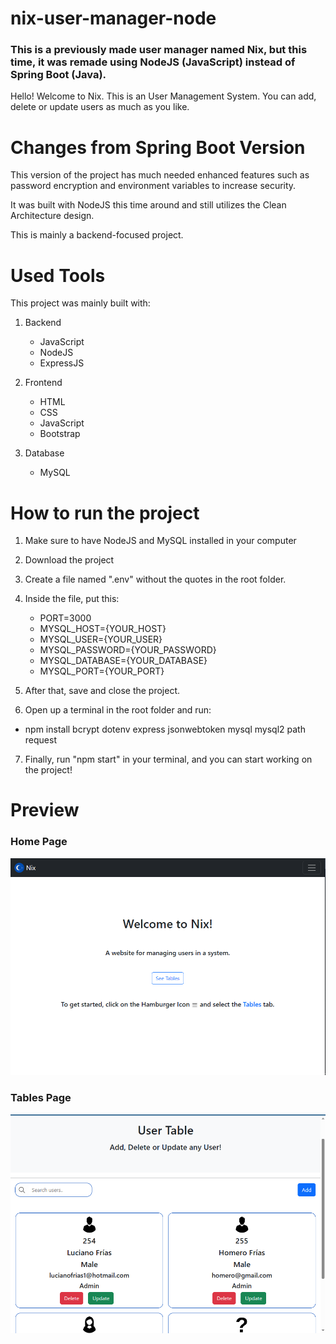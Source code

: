 # nix-user-manager-node

### This is a previously made user manager named Nix, but this time, it was remade using NodeJS (JavaScript) instead of Spring Boot (Java).


Hello! Welcome to Nix. This is an User Management System. You can add, delete or update users as much as you like.


# Changes from Spring Boot Version

This version of the project has much needed enhanced features such as password encryption and environment variables to increase security.

It was built with NodeJS this time around and still utilizes the Clean Architecture design.

This is mainly a backend-focused project.

# Used Tools

This project was mainly built with:
1. Backend
    - JavaScript
    - NodeJS
    - ExpressJS

2. Frontend
    - HTML
    - CSS
    - JavaScript
    - Bootstrap

3. Database
    - MySQL

# How to run the project
1. Make sure to have NodeJS and MySQL installed in your computer

2. Download the project

3. Create a file named ".env" without the quotes in the root folder.

4. Inside the file, put this:
    - PORT=3000
    - MYSQL_HOST={YOUR_HOST}
    - MYSQL_USER={YOUR_USER}
    - MYSQL_PASSWORD={YOUR_PASSWORD}
    - MYSQL_DATABASE={YOUR_DATABASE}
    - MYSQL_PORT={YOUR_PORT}
    
5. After that, save and close the project.

6. Open up a terminal in the root folder and run:
- npm install bcrypt dotenv express jsonwebtoken mysql mysql2 path request

7. Finally, run "npm start" in your terminal, and you can start working on the project!

# Preview

### Home Page

![Screenshot](public/img/preview-1.png)

### Tables Page

![Screenshot](public/img/preview-2.png)
